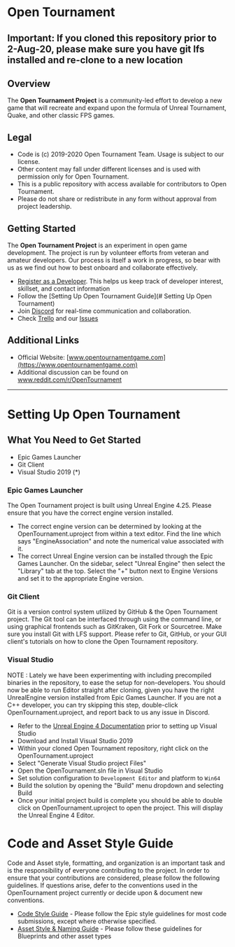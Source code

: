 # Open Tournament

## Important: If you cloned this repository prior to 2-Aug-20, please make sure you have git lfs installed and re-clone to a new location 

## Overview

The **Open Tournament Project** is a community-led effort to develop a new game that will recreate and expand upon the formula of Unreal Tournament, Quake, and other classic FPS games.

## Legal

* Code is (c) 2019-2020 Open Tournament Team. Usage is subject to our license.
* Other content may fall under different licenses and is used with permission only for Open Tournament.
* This is a public repository with access available for contributors to Open Tournament.
* Please do not share or redistribute in any form without approval from project leadership.

## Getting Started

The **Open Tournament Project** is an experiment in open game development. The project is run by volunteer efforts from veteran and amateur developers. Our process is itself a work in progress, so bear with us as we find out how to best onboard and collaborate effectively.

* [Register as a Developer](https://forms.gle/s7qcsKLuVVm1WzgB7). This helps us keep track of developer interest, skillset, and contact information
* Follow the [Setting Up Open Tournament Guide](# Setting Up Open Tournament)
* Join [Discord](https://discord.gg/Rw8evNT) for real-time communication and collaboration.
* Check [Trello](https://trello.com/b/RviM3J39/open-tournament-public-taskboard) and our [Issues](https://github.com/OpenTournament/OpenTournament/issues)

## Additional Links

* Official Website: [www.opentournamentgame.com](https://www.opentournamentgame.com)
* Additional discussion can be found on www.reddit.com/r/OpenTournament

_______________________________________________________________________________________

# Setting Up Open Tournament

## What You Need to Get Started

* Epic Games Launcher
* Git Client
* Visual Studio 2019 (*)

### Epic Games Launcher

The Open Tournament project is built using Unreal Engine 4.25. Please ensure that you have the correct engine version installed.

* The correct engine version can be determined by looking at the OpenTournament.uproject from within a text editor. Find the line which says "EngineAssociation" and note the numerical value associated with it.
* The correct Unreal Engine version can be installed through the Epic Games Launcher. On the sidebar, select "Unreal Engine" then select the "Library" tab at the top. Select the "+" button next to Engine Versions and set it to the appropriate Engine version.

### Git Client

Git is a version control system utilized by GitHub & the Open Tournament project. The Git tool can be interfaced through using the command line, or using graphical frontends such as GitKraken, Git Fork or Sourcetree. Make sure you install Git with LFS support. Please refer to Git, GitHub, or your GUI client's tutorials on how to clone the Open Tournament repository.

### Visual Studio

NOTE : Lately we have been experimenting with including precompiled binaries in the repository, to ease the setup for non-developers. You should now be able to run Editor straight after cloning, given you have the right UnrealEngine version installed from Epic Games Launcher. If you are not a C++ developer, you can try skipping this step, double-click OpenTournament.uproject, and report back to us any issue in Discord.

* Refer to the [Unreal Engine 4 Documentation](
https://docs.unrealengine.com/en-US/Programming/Development/VisualStudioSetup/index.html) prior to setting up Visual Studio
* Download and Install Visual Studio 2019
* Within your cloned Open Tournament repository, right click on the OpenTournament.uproject
* Select "Generate Visual Studio project Files"
* Open the OpenTournament.sln file in Visual Studio
* Set solution configuration to `Development Editor` and platform to `Win64`
* Build the solution by opening the "Build" menu dropdown and selecting Build
* Once your initial project build is complete you should be able to double click on OpenTournament.uproject to open the project. This will display the Unreal Engine 4 Editor.

# Code and Asset Style Guide

Code and Asset style, formatting, and organization is an important task and is the responsibility of everyone contributing to the project. In order to ensure that your contributions are considered, please follow the following guidelines. If questions arise, defer to the conventions used in the OpenTournament project currently or decide upon & document new conventions.

* [Code Style Guide](https://docs.unrealengine.com/en-US/Programming/Development/CodingStandard/index.html) - Please follow the Epic style guidelines for most code submissions, except where otherwise specified.
* [Asset Style & Naming Guide](https://github.com/Allar/ue4-style-guide/blob/master/README.md) - Please follow these guidelines for Blueprints and other asset types
